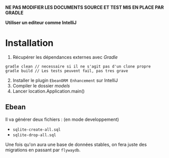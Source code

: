 **NE PAS MODIFIER LES DOCUMENTS SOURCE ET TEST MIS EN PLACE PAR GRADLE**

**Utiliser un editeur comme IntelliJ**

# Installation

1. Récupérer les dépendances externes avec *Gradle*
```
gradle clean // necessaire si il ne s'agit pas d'un clone propre
gradle build // Les tests peuvent fail, pas tres grave
```
2. Installer le plugin `EbeanORM Enhancement` sur IntelliJ
3. Compiler le dossier *models*
4. Lancer location.Application.main()


## Ebean

Il va générer deux fichiers : (en mode developpement)
- `sqlite-create-all.sql`
- `sqlite-drop-all.sql`

Une fois qu'on aura une base de données stables,
on fera juste des migrations en passant par `flywaydb`.
